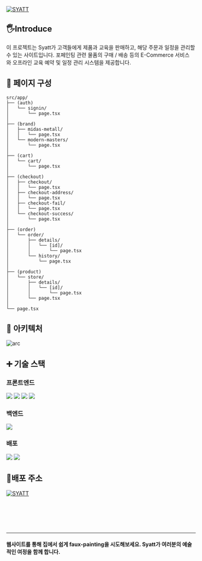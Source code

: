 <a href="https://syatt-deploy.vercel.app" target="_blank">![SYATT](https://github.com/New-Syatte/Syatte/assets/84277185/c3fce81b-e391-4bb3-a73b-73b8a2f3eb76)</a>

## 🖐️Introduce
이 프로젝트는 Syatt가 고객들에게 제품과 교육을 판매하고, 해당 주문과 일정을 관리할 수 있는 사이트입니다. 포페인팅 관련 물품의 구매 / 배송 등의 E-Commerce 서비스 와 오프라인 교육 예약 및 일정 관리 시스템을 제공합니다.


## 📑 페이지 구성
```
src/app/
├── (auth)
│   └── signin/
│       └── page.tsx
│
├── (brand)
│   ├── midas-metall/
│   │   └── page.tsx
│   └── modern-masters/
│       └── page.tsx
│
├── (cart)
│   └── cart/
│       └── page.tsx
│
├── (checkout)
│   ├── checkout/
│   │   └── page.tsx
│   ├── checkout-address/
│   │   └── page.tsx
│   ├── checkout-fail/
│   │   └── page.tsx
│   └── checkout-success/
│       └── page.tsx
│
├── (order)
│   └── order/
│       ├── details/
│       │   └── [id]/
│       │       └── page.tsx
│       └── history/
│           └── page.tsx
│
├── (product)
│   └── store/
│       ├── details/
│       │   └── [id]/
│       │       └── page.tsx
│       └── page.tsx
│
└── page.tsx
```
## 🔨 아키텍처

![arc](https://github.com/New-Syatte/Syatte/assets/84277185/9a9b93e6-e5cf-401e-a666-54ecce68be4a)

## ➕ 기술 스택

### 프론트엔드

<img src="https://img.shields.io/badge/Nextjs13-black?style=for-the-badge&logo=next.js&logoColor=white">
<img src="https://img.shields.io/badge/typescript-skyblue?style=for-the-badge&logo=typescript&logoColor=white">
<img src="https://img.shields.io/badge/reduxtoolkit-orange?style=for-the-badge&logo=redux&logoColor=white">
<img src="https://img.shields.io/badge/tailwindcss-blue?style=for-the-badge&logo=tailwindcss&logoColor=white">

### 백엔드

<img src="https://img.shields.io/badge/sanity-orange?style=for-the-badge&logo=sanity&logoColor=white">

### 배포

<img src="https://img.shields.io/badge/vercel-black?style=for-the-badge&logo=vercel&logoColor=white">
<img src="https://img.shields.io/badge/github Actions-gray?style=for-the-badge&logo=github&logoColor=white">



## 🎊배포 주소

<a href="https://syatt-deploy.vercel.app" target="_blank">![SYATT](https://github.com/New-Syatte/Syatte/assets/84277185/c3fce81b-e391-4bb3-a73b-73b8a2f3eb76)</a>

<br/>
<br/>
<br/>
<br/>

---

#### 웹사이트를 통해 집에서 쉽게 faux-painting을 시도해보세요. Syatt가 여러분의 예술적인 여정을 함께 합니다.
